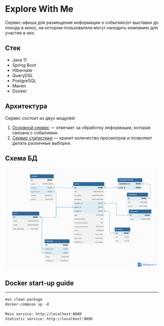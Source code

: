 # Explore With Me
Сервис-афиша для размещения информации о событиях(от выставки до похода в кино), на котором пользователи могут находить компанию для участия в них.
## Стек
* Java 11
* Spring Boot
* Hibernate
* QueryDSL
* PostgreSQL
* Maven
* Docker

## Архитектура
Сервис состоит из двух модулей:
1. [Основной сервис](ewm-service/ReadMe.md) — отвечает за обработку информации, которая связана с событиями.
2. [Сервис статистики](ewm-stats-server/ReadMe.md) — хранит количество просмотров и позволяет делать различные выборки.

## Схема БД
![](ewm-service/doc/DB.png)

## Docker start-up guide
___
    mvn clean package
    docker-compose up -d

    Main service: http://localhost:8080
    Statistic service: http://localhost:9090